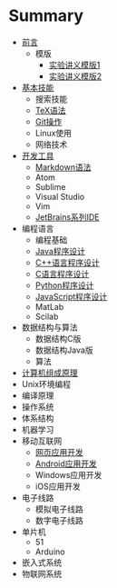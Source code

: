 # Summary

* [前言](README.md)
  * 模版
    * [实验讲义模版1](lab_handout_template1.md)
    * [实验讲义模版2](labhandout_template2.md)
* [基本技能](common/skills/README.md)
  * 搜索技能 
  * [TeX语法](common/dev-tools/tex/README.md)
  * [Git操作](common/dev-tools/git/README.md)
  * Linux使用
  * 网络技术
* [开发工具](common/dev-tools/README.md)
  * [Markdown语法](common/dev-tools/markdown/README.md)
  * Atom
  * Sublime
  * Visual Studio
  * Vim
  * [JetBrains系列IDE](common/dev-tools/jetbrains/README.md)
* 编程语言
   * 编程基础
   * [Java程序设计](common/lang-java/README.md)
   * [C++语言程序设计](common/lang-c/README.md)
   * [C语言程序设计](common/lang-c/README.md)
   * [Python程序设计](common/lang-python/README.md)
   * [JavaScript程序设计](common/lang-js/README.md)
   * MatLab
   * Scilab
* 数据结构与算法
  * 数据结构C版
  * 数据结构Java版
  * 算法
* [计算机组成原理](cs/zuchen/README.md)
* Unix环境编程
* 编译原理
* 操作系统
* 体系结构
* 机器学习
* 移动互联网
   * [网页应用开发](iot/webapp/README.md)
   * [Android应用开发](iot/android/README.md)
   * Windows应用开发
   * iOS应用开发
* 电子线路
  * 模拟电子线路
  * 数字电子线路
* 单片机
   * 51
   * Arduino
* 嵌入式系统
* 物联网系统

